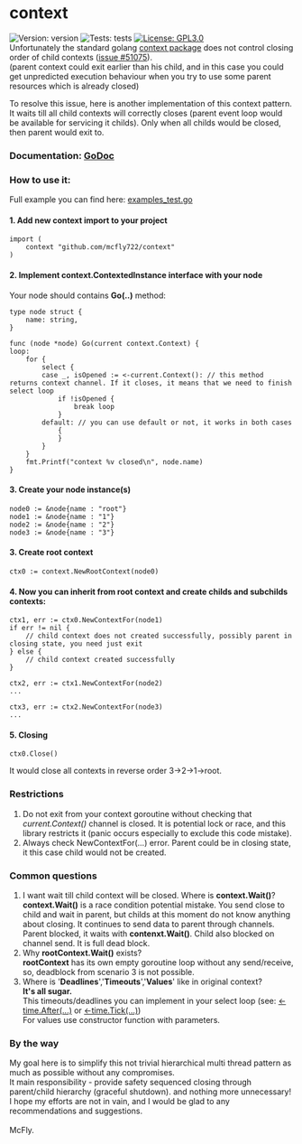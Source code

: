 # context
![Version: version](https://img.shields.io/badge/version-v1.0.3-success.svg)
![Tests: tests](https://img.shields.io/badge/tests-✔6|✘0-success.svg)
[![License: GPL3.0](https://img.shields.io/badge/License-GPL3.0-blue.svg)](https://www.gnu.org/licenses/gpl-3.0.html)
<br>
Unfortunately the standard golang [context package](https://github.com/golang/go/tree/master/src/context) does not control closing order of child contexts ([issue #51075](https://github.com/golang/go/issues/51075)).<br>
(parent context could exit earlier than his child, and in this case you could get unpredicted execution behaviour when you try to use some parent resources which is already closed)

To resolve this issue, here is another implementation of this context pattern.<br>
It waits till all child contexts will correctly closes (parent event loop would be available for servicing it childs). Only when all childs would be closed, then parent would exit to.

### Documentation: [GoDoc](https://pkg.go.dev/github.com/mcfly722/context)

### How to use it:

Full example you can find here: [examples_test.go](https://github.com/mcfly722/goPackages/blob/main/context/examples_test.go)


#### 1. Add new context import to your project
```
import (
	context "github.com/mcfly722/context"
)
```
#### 2. Implement context.ContextedInstance interface with your node
Your node should contains <b>Go(..)</b> method:
```
type node struct {
	name: string,
}

func (node *node) Go(current context.Context) {
loop:
	for {
		select {
		case _, isOpened := <-current.Context(): // this method returns context channel. If it closes, it means that we need to finish select loop
			if !isOpened {
				break loop
			}
		default: // you can use default or not, it works in both cases
			{
			}
		}
	}
	fmt.Printf("context %v closed\n", node.name)
}
```
#### 3. Create your node instance(s)
```
node0 := &node{name : "root"}
node1 := &node{name : "1"}
node2 := &node{name : "2"}
node3 := &node{name : "3"}
```
#### 3. Create root context
```
ctx0 := context.NewRootContext(node0)
```
#### 4. Now you can inherit from root context and create childs and subchilds contexts:
```
ctx1, err := ctx0.NewContextFor(node1)
if err != nil {
	// child context does not created successfully, possibly parent in closing state, you need just exit
} else {
	// child context created successfully
}
```
```
ctx2, err := ctx1.NewContextFor(node2)
...
```
```
ctx3, err := ctx2.NewContextFor(node3)
...
```
#### 5. Closing
```
ctx0.Close()
```
It would close all contexts in reverse order 3->2->1->root.

### Restrictions
 1. Do not exit from your context goroutine without checking that *current.Context()* channel is closed. It is potential lock or race, and this library restricts it (panic occurs especially to exclude this code mistake).<br>
 2. Always check NewContextFor(...) error. Parent could be in closing state, it this case child would not be created.<br>

### Common questions
 1. I want wait till child context will be closed. Where is <b>context.Wait()</b>?<br>
 <b>context.Wait()</b> is a race condition potential mistake. You send close to child and wait in parent, but childs at this moment do not know anything about closing. It continues to send data to parent through channels. Parent blocked, it waits with <b>contenxt.Wait()</b>. Child also blocked on channel send. It is full dead block.
 2. Why <b>rootContext.Wait()</b> exists?<br>
 <b>rootContext</b> has its own empty goroutine loop without any send/receive, so, deadblock from scenario 3 is not possible.
 3. Where is '<b>Deadlines</b>','<b>Timeouts</b>','<b>Values</b>' like in original context?<br>
<b>It's all sugar.</b><br>
This timeouts/deadlines you can implement in your select loop (see: [<-time.After(...)](https://pkg.go.dev/time#After) or [<-time.Tick(...)](https://pkg.go.dev/time#Tick))<br>
For values use constructor function with parameters.<br>

### By the way
My goal here is to simplify this not trivial hierarchical multi thread pattern as much as possible without any compromises.<br>
It main responsibility - provide safety sequenced closing through parent/child hierarchy (graceful shutdown). and nothing more unnecessary!<br>
I hope my efforts are not in vain, and I would be glad to any recommendations and suggestions.<br>
<br>
McFly.
